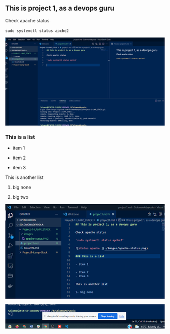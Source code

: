 ## This is project 1, as a devops guru

Check apache status

`sudo systemctl status apche2`

![status apache](./images/apache-status.png)

### This is a list

- item 1

- item 2
- item 3

This is another list

1. big none

2. big two


![status](./images/pic2.png)





![apach](test.png)